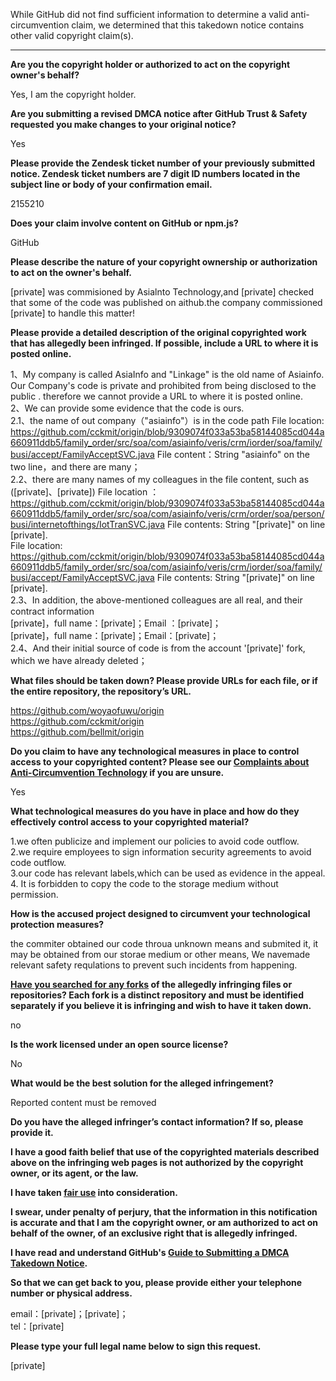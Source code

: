 While GitHub did not find sufficient information to determine a valid anti-circumvention claim, we determined that this takedown notice contains other valid copyright claim(s).

---

**Are you the copyright holder or authorized to act on the copyright owner's behalf?**

Yes, I am the copyright holder.

**Are you submitting a revised DMCA notice after GitHub Trust & Safety requested you make changes to your original notice?**

Yes

**Please provide the Zendesk ticket number of your previously submitted notice. Zendesk ticket numbers are 7 digit ID numbers located in the subject line or body of your confirmation email.**

2155210

**Does your claim involve content on GitHub or npm.js?**

GitHub

**Please describe the nature of your copyright ownership or authorization to act on the owner's behalf.**

[private] was commisioned by Asialnto Technology,and [private] checked that some of the code was published on aithub.the company commissioned [private] to handle this matter!

**Please provide a detailed description of the original copyrighted work that has allegedly been infringed. If possible, include a URL to where it is posted online.**

1、My company is called AsiaInfo and "Linkage" is the old name of Asiainfo. Our Company's code is private and prohibited from being disclosed to the public .
therefore we cannot provide a URL to where it is posted online.  
2、We can provide some evidence that the code is ours.  
2.1、the name of out company（"asiainfo"）is in the code path
File location: https://github.com/cckmit/origin/blob/9309074f033a53ba58144085cd044a660911ddb5/family_order/src/soa/com/asiainfo/veris/crm/iorder/soa/family/busi/accept/FamilyAcceptSVC.java
File content：String "asiainfo" on the two line，and there are many；  
2.2、there are many names of my colleagues in the file content, such as ([private]、[private])
File location ：https://github.com/cckmit/origin/blob/9309074f033a53ba58144085cd044a660911ddb5/family_order/src/soa/com/asiainfo/veris/crm/order/soa/person/busi/internetofthings/IotTranSVC.java
File contents: String "[private]" on line [private].  
File location: https://github.com/cckmit/origin/blob/9309074f033a53ba58144085cd044a660911ddb5/family_order/src/soa/com/asiainfo/veris/crm/iorder/soa/family/busi/accept/FamilyAcceptSVC.java
File contents: String "[private]" on line [private].  
2.3、In addition, the above-mentioned colleagues are all real, and their contract information  
[private]，full name：[private]；Email ：[private]；   
[private]，full name：[private]；Email：[private]；   
2.4、And their initial source of code is from the account '[private]' fork, which we have already deleted；

**What files should be taken down? Please provide URLs for each file, or if the entire repository, the repository’s URL.**

https://github.com/woyaofuwu/origin  
https://github.com/cckmit/origin  
https://github.com/bellmit/origin  

**Do you claim to have any technological measures in place to control access to your copyrighted content? Please see our <a href="https://docs.github.com/articles/guide-to-submitting-a-dmca-takedown-notice#complaints-about-anti-circumvention-technology">Complaints about Anti-Circumvention Technology</a> if you are unsure.**

Yes

**What technological measures do you have in place and how do they effectively control access to your copyrighted material?**

1.we often publicize and implement our policies to avoid code outflow.  
2.we require employees to sign information security agreements to avoid code outflow.  
3.our code has relevant labels,which can be used as evidence in the appeal.  
4. It is forbidden to copy the code to the storage medium without permission.  

**How is the accused project designed to circumvent your technological protection measures?**

the commiter obtained our code throua unknown means and submited it, it may be obtained from our storae medium or other means, We navemade relevant safety requlations to prevent such incidents from happening.

**<a href="https://docs.github.com/articles/dmca-takedown-policy#b-what-about-forks-or-whats-a-fork">Have you searched for any forks</a> of the allegedly infringing files or repositories? Each fork is a distinct repository and must be identified separately if you believe it is infringing and wish to have it taken down.**

no

**Is the work licensed under an open source license?**

No

**What would be the best solution for the alleged infringement?**

Reported content must be removed

**Do you have the alleged infringer’s contact information? If so, please provide it.**

**I have a good faith belief that use of the copyrighted materials described above on the infringing web pages is not authorized by the copyright owner, or its agent, or the law.**

**I have taken <a href="https://www.lumendatabase.org/topics/22">fair use</a> into consideration.**

**I swear, under penalty of perjury, that the information in this notification is accurate and that I am the copyright owner, or am authorized to act on behalf of the owner, of an exclusive right that is allegedly infringed.**

**I have read and understand GitHub's <a href="https://docs.github.com/articles/guide-to-submitting-a-dmca-takedown-notice/">Guide to Submitting a DMCA Takedown Notice</a>.**

**So that we can get back to you, please provide either your telephone number or physical address.**

email：[private]；[private]；  
tel：[private]

**Please type your full legal name below to sign this request.**

[private]
